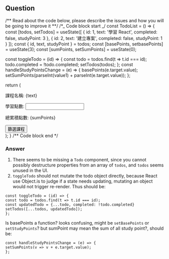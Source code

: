 ## Question

/** Read about the code below, please describe the issues and how you will be going to
improve it **/
/\*_ Code block start _/
const TodoList = () => {
const [todos, setTodos] = useState([
{ id: 1, text: '學習 React', completed: false, studyPoint: 3 },
{ id: 2, text: '建立專案', completed: false, studyPoint: 1 }
]);
const { id, text, studyPoint } = todos;
const [basePoints, setbasePoints] = useState(3);
const [sumPoints, setSumPoints] = useState(0);

const toggleTodo = (id) => {
const todo = todos.find(t => t.id === id);
todo.completed = !todo.completed;
setTodos(todos);
};
const handleStudyPointsChange = (e) => {
basePoints(e.target.value);
setSumPoints(parseInt(value1) + parseInt(e.target.value));
};

return (

<div>
<p>課程名稱: {text}</p>
<label>學習點數: </label>
<input type="number" value={studyPoint} onChange={handleStudyPointsChange} />
<p>總累積點數: {sumPoints}</p>
<button onClick={toggleTodo(id)}>篩選課程</button>
</div>
);
}
/** Code block end */

### Answer

1. There seems to be missing a `Todo` component, since you cannot possibly destructure properties from an array of `todos`, and `todos` seems unused in the UI.
2. `toggleTodo` should not mutate the todo object directly, because React use Object.is to judge if a state needs updating, mutating an object would not trigger re-render. Thus should be:

```
const toggleTodo = (id) => {
const todo = todos.find(t => t.id === id);
const updatedTodo = {...todo, completed: !todo.completed}
setTodos([...todos, updatedTodo]);
};

```

Is basePoints a function? looks confusing, might be `setBasePoints` or `setStudyPoints`? but sumPoint may mean the sum of all study point?, should be:

```
const handleStudyPointsChange = (e) => {
setSumPoints(v => v + e.target.value);
};
```
